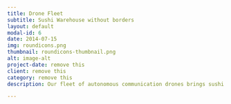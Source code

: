 ```yaml
---
title: Drone Fleet
subtitle: Sushi Warehouse without borders
layout: default
modal-id: 6
date: 2014-07-15
img: roundicons.png
thumbnail: roundicons-thumbnail.png
alt: image-alt
project-date: remove this
client: remove this
category: remove this
description: Our fleet of autonomous communication drones brings sushi warehouse stats, high scores, and leaderboard results to your phone no matter where you are.

---
```

